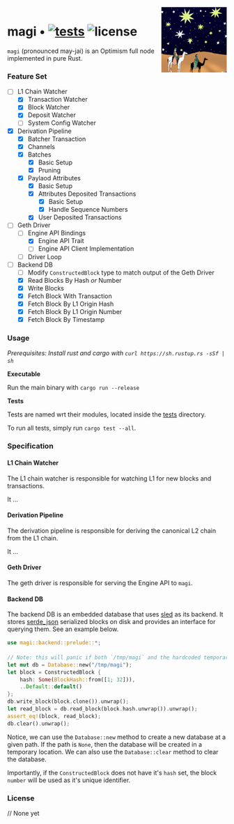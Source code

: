 <img align="right" width="150" height="150" top="100" src="./assets/magi.png">

# magi • [![tests](https://github.com/a16z/magi/actions/workflows/test.yml/badge.svg?label=tests)](https://github.com/a16z/magi/actions/workflows/test.yml) ![license](https://img.shields.io/github/license/a16z/magi?label=license)

`magi` (pronounced may-jai) is an Optimism full node implemented in pure Rust.


### Feature Set

- [ ] L1 Chain Watcher
    - [x] Transaction Watcher
    - [x] Block Watcher
    - [x] Deposit Watcher
    - [ ] System Config Watcher
- [x] Derivation Pipeline
    - [x] Batcher Transaction
    - [x] Channels
    - [x] Batches
        - [x] Basic Setup
        - [x] Pruning
    - [x] Paylaod Attributes
        - [x] Basic Setup
        - [x] Attributes Deposited Transactions
            - [x] Basic Setup
            - [x] Handle Sequence Numbers
        - [x] User Deposited Transactions
- [ ] Geth Driver
    - [ ] Engine API Bindings
        - [x] Engine API Trait
        - [ ] Engine API Client Implementation
    - [ ] Driver Loop
- [ ] Backend DB
    - [ ] Modify `ConstructedBlock` type to match output of the Geth Driver
    - [x] Read Blocks By Hash _or_ Number
    - [x] Write Blocks
    - [x] Fetch Block With Transaction
    - [x] Fetch Block By L1 Origin Hash
    - [x] Fetch Block By L1 Origin Number
    - [x] Fetch Block By Timestamp

### Usage

_Prerequisites: Install rust and cargo with `curl https://sh.rustup.rs -sSf | sh`_

**Executable**

Run the main binary with `cargo run --release`

**Tests**

Tests are named wrt their modules, located inside the [tests](./tests) directory.

To run all tests, simply run `cargo test --all`.

### Specification

#### L1 Chain Watcher

The L1 chain watcher is responsible for watching L1 for new blocks and transactions.

It ...

#### Derivation Pipeline

The derivation pipeline is responsible for deriving the canonical L2 chain from the L1 chain.

It ...

#### Geth Driver

The geth driver is responsible for serving the Engine API to `magi`.

#### Backend DB

The backend DB is an embedded database that uses [sled](https://docs.rs/sled/latest/sled/index.html) as its backend.
It stores [serde_json](https://docs.rs/serde_json/latest/serde_json/index.html) serialized blocks on disk and provides an interface for querying them. See an example below.

```rust
use magi::backend::prelude::*;

// Note: this will panic if both `/tmp/magi` and the hardcoded temporary location cannot be used.
let mut db = Database::new("/tmp/magi");
let block = ConstructedBlock {
    hash: Some(BlockHash::from([1; 32])),
    ..Default::default()
};
db.write_block(block.clone()).unwrap();
let read_block = db.read_block(block.hash.unwrap()).unwrap();
assert_eq!(block, read_block);
db.clear().unwrap();
```

Notice, we can use the `Database::new` method to create a new database at a given path. If the path is `None`, then the database will be created in a temporary location. We can also use the `Database::clear` method to clear the database.

Importantly, if the `ConstructedBlock` does not have it's `hash` set, the block `number` will be used as it's unique identifier.


### License

// None yet
